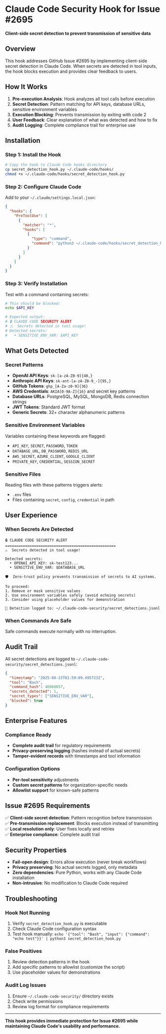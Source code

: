 # Claude Code Security Hook for Issue #2695

**Client-side secret detection to prevent transmission of sensitive data**

## Overview

This hook addresses GitHub Issue #2695 by implementing client-side secret detection in Claude Code. When secrets are detected in tool inputs, the hook blocks execution and provides clear feedback to users.

## How It Works

1. **Pre-execution Analysis**: Hook analyzes all tool calls before execution
2. **Secret Detection**: Pattern matching for API keys, database URLs, sensitive environment variables
3. **Execution Blocking**: Prevents transmission by exiting with code 2
4. **User Feedback**: Clear explanation of what was detected and how to fix
5. **Audit Logging**: Complete compliance trail for enterprise use

## Installation

### Step 1: Install the Hook

```bash
# Copy the hook to Claude Code hooks directory
cp secret_detection_hook.py ~/.claude-code/hooks/
chmod +x ~/.claude-code/hooks/secret_detection_hook.py
```

### Step 2: Configure Claude Code

Add to your `~/.claude/settings.local.json`:

```json
{
  "hooks": {
    "PreToolUse": [
      {
        "matcher": "*",
        "hooks": [
          {
            "type": "command",
            "command": "python3 ~/.claude-code/hooks/secret_detection_hook.py"
          }
        ]
      }
    ]
  }
}
```

### Step 3: Verify Installation

Test with a command containing secrets:

```bash
# This should be blocked:
echo $API_KEY

# Expected output:
# 🔒 CLAUDE CODE SECURITY ALERT
# ⚠️  Secrets detected in tool usage!
# Detected secrets:
#   • SENSITIVE_ENV_VAR: $API_KEY
```

## What Gets Detected

### Secret Patterns
- **OpenAI API Keys**: `sk-[a-zA-Z0-9]{40,}`
- **Anthropic API Keys**: `sk-ant-[a-zA-Z0-9_-]{95,}`
- **GitHub Tokens**: `ghp_[A-Za-z0-9]{36}`
- **AWS Credentials**: `AKIA[0-9A-Z]{16}` and secret key patterns
- **Database URLs**: PostgreSQL, MySQL, MongoDB, Redis connection strings
- **JWT Tokens**: Standard JWT format
- **Generic Secrets**: 32+ character alphanumeric patterns

### Sensitive Environment Variables
Variables containing these keywords are flagged:
- `API_KEY`, `SECRET`, `PASSWORD`, `TOKEN`
- `DATABASE_URL`, `DB_PASSWORD`, `REDIS_URL`
- `AWS_SECRET`, `AZURE_CLIENT`, `GOOGLE_CLIENT`
- `PRIVATE_KEY`, `CREDENTIAL`, `SESSION_SECRET`

### Sensitive Files
Reading files with these patterns triggers alerts:
- `.env` files
- Files containing `secret`, `config`, `credential` in path

## User Experience

### When Secrets Are Detected
```
🔒 CLAUDE CODE SECURITY ALERT
==================================================
⚠️  Secrets detected in tool usage!

Detected secrets:
  • OPENAI_API_KEY: sk-test123...
  • SENSITIVE_ENV_VAR: $DATABASE_URL

🛡️  Zero-trust policy prevents transmission of secrets to AI systems.

To proceed:
1. Remove or mask sensitive values
2. Use environment variables safely (avoid echoing secrets)
3. Consider using placeholder values for demonstration

📝 Detection logged to: ~/.claude-code-security/secret_detections.jsonl
```

### When Commands Are Safe
Safe commands execute normally with no interruption.

## Audit Trail

All secret detections are logged to `~/.claude-code-security/secret_detections.jsonl`:

```json
{
  "timestamp": "2025-08-15T01:59:09.495723Z",
  "tool": "Bash",
  "command_hash": 46068657,
  "secrets_detected": 1,
  "secret_types": ["SENSITIVE_ENV_VAR"],
  "blocked": true
}
```

## Enterprise Features

### Compliance Ready
- **Complete audit trail** for regulatory requirements
- **Privacy-preserving logging** (hashes instead of actual secrets)
- **Tamper-evident records** with timestamps and tool information

### Configuration Options
- **Per-tool sensitivity** adjustments
- **Custom secret patterns** for organization-specific needs
- **Allowlist support** for known-safe patterns

## Issue #2695 Requirements

✅ **Client-side secret detection**: Pattern recognition before transmission  
✅ **Pre-transmission replacement**: Blocks execution instead of transmitting  
✅ **Local resolution only**: User fixes locally and retries  
✅ **Enterprise compliance**: Complete audit trail  

## Security Properties

- **Fail-open design**: Errors allow execution (never break workflows)
- **Privacy preserving**: No actual secrets logged, only metadata
- **Zero dependencies**: Pure Python, works with any Claude Code installation
- **Non-intrusive**: No modification to Claude Code required

## Troubleshooting

### Hook Not Running
1. Verify `secret_detection_hook.py` is executable
2. Check Claude Code configuration syntax
3. Test hook manually: `echo '{"tool": "Bash", "input": {"command": "echo test"}}' | python3 secret_detection_hook.py`

### False Positives
1. Review detection patterns in the hook
2. Add specific patterns to allowlist (customize the script)
3. Use placeholder values for demonstrations

### Audit Log Issues
1. Ensure `~/.claude-code-security/` directory exists
2. Check write permissions
3. Review log format for compliance requirements

---

**This hook provides immediate protection for Issue #2695 while maintaining Claude Code's usability and performance.**